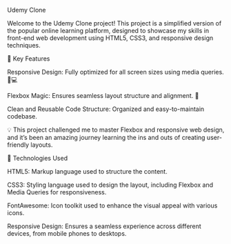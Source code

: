 Udemy Clone

Welcome to the Udemy Clone project! This project is a simplified version of the popular online learning platform, designed to showcase my skills in front-end web development using HTML5, CSS3, and responsive design techniques.

🔑 Key Features

Responsive Design: Fully optimized for all screen sizes using media queries. 📱💻

Flexbox Magic: Ensures seamless layout structure and alignment. 🌟

Clean and Reusable Code Structure: Organized and easy-to-maintain codebase.

💡 This project challenged me to master Flexbox and responsive web design, and it’s been an amazing journey learning the ins and outs of creating user-friendly layouts.

🔧 Technologies Used

HTML5: Markup language used to structure the content.

CSS3: Styling language used to design the layout, including Flexbox and Media Queries for responsiveness.

FontAwesome: Icon toolkit used to enhance the visual appeal with various icons.

Responsive Design: Ensures a seamless experience across different devices, from mobile phones to desktops.
